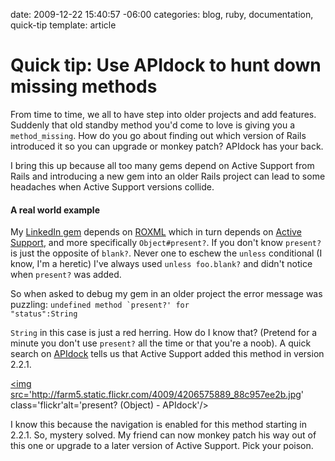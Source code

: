 date: 2009-12-22 15:40:57 -06:00
categories: blog, ruby, documentation, quick-tip
template: article

# Quick tip: Use APIdock to hunt down missing methods
From time to time, we all to have step into older projects and add features. Suddenly that old standby method you'd come to love is giving you a <code>method_missing</code>. How do you go about finding out which version of Rails introduced it so you can upgrade or monkey patch? APIdock has your back.
<!--more-->
I bring this up because all too many gems depend on Active Support from Rails and introducing a new gem into an older Rails project can lead to some headaches when Active Support versions collide.

<h4>A real world example</h4>
My <a href="http://github.com/pengwynn/linkedin">LinkedIn gem</a> depends on <a href="http://github.com/Empact/roxml">ROXML</a> which in turn depends on <a href="http://gemcutter.org/gems/activesupport">Active Support</a>, and more specifically <code>Object#present?</code>. If you don't know <code>present?</code> is just the opposite of <code>blank?</code>. Never one to eschew the <code>unless</code> conditional (I know, I'm a heretic) I've always used <code>unless foo.blank?</code> and didn't notice when <code>present?</code> was added.

So when asked to debug my gem in an older project the error message was puzzling: <code>undefined method `present?' for "status":String</code>

<code>String</code> in this case is just a red herring. How do I know that? (Pretend for a minute you don't use <code>present?</code> all the time or that you're a noob). A quick search on <a href="http://apidock.com/rails/Object/present%3F">APIdock</a> tells us that Active Support added this method in version 2.2.1.

<a href="http://www.flickr.com/photos/wynnxp/4206575889/sizes/o/"><img src='http://farm5.static.flickr.com/4009/4206575889_88c957ee2b.jpg' class='flickr'alt='present? (Object) - APIdock'/></a>

I know this because the navigation is enabled for this method starting in 2.2.1. So, mystery solved. My friend can now monkey patch his way out of this one or upgrade to a later version of Active Support. Pick your poison.
